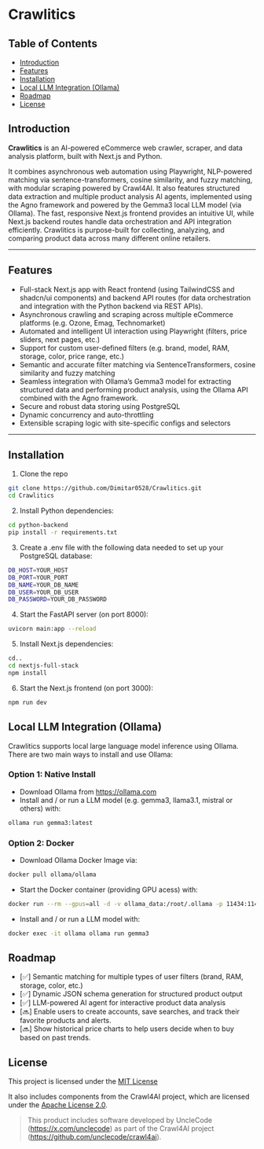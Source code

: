 #  Crawlitics

## Table of Contents
- [Introduction](#introduction)
- [Features](#features)
- [Installation](#installation)
- [Local LLM Integration (Ollama)](#local-llm-integration-ollama)
- [Roadmap](#roadmap)
- [License](#license)

## Introduction

**Crawlitics** is an AI-powered eCommerce web crawler, scraper, and data analysis platform, built with Next.js and Python.

It combines asynchronous web automation using Playwright, NLP-powered matching via sentence-transformers, cosine similarity, and fuzzy matching, with modular scraping powered by Crawl4AI. It also features structured data extraction and multiple product analysis AI agents, implemented using the Agno framework and powered by the Gemma3 local LLM model (via Ollama). The fast, responsive Next.js frontend provides an intuitive UI, while Next.js backend routes handle data orchestration and API integration efficiently. Crawlitics is purpose-built for collecting, analyzing, and comparing product data across many different online retailers.

---

## Features
- Full-stack Next.js app with React frontend (using TailwindCSS and shadcn/ui components) and backend API routes (for data orchestration and integration with the Python backend via REST APIs).
- Asynchronous crawling and scraping across multiple eCommerce platforms (e.g. Ozone, Emag, Technomarket)
- Automated and intelligent UI interaction using Playwright (filters, price sliders, next pages, etc.)
- Support for custom user-defined filters (e.g. brand, model, RAM, storage, color, price range, etc.)
- Semantic and accurate filter matching via SentenceTransformers, cosine similarity and fuzzy matching
- Seamless integration with Ollama’s Gemma3 model for extracting structured data and performing product analysis, using the Ollama API combined with the Agno framework.
- Secure and robust data storing using PostgreSQL
- Dynamic concurrency and auto-throttling
- Extensible scraping logic with site-specific configs and selectors
---

## Installation
1. Clone the repo
```bash
git clone https://github.com/Dimitar0528/Crawlitics.git
cd Crawlitics
```
2. Install Python dependencies:
```bash
cd python-backend
pip install -r requirements.txt
```
3. Create a .env file with the following data needed to set up your PostgreSQL database:
```bash
DB_HOST=YOUR_HOST
DB_PORT=YOUR_PORT
DB_NAME=YOUR_DB_NAME
DB_USER=YOUR_DB_USER
DB_PASSWORD=YOUR_DB_PASSWORD
```
4. Start the FastAPI server (on port 8000):
``` bash
uvicorn main:app --reload
```
5. Install Next.js dependencies:
```bash
cd..
cd nextjs-full-stack
npm install
```
6. Start the Next.js frontend (on port 3000):
```bash
npm run dev
```

##  Local LLM Integration (Ollama)
Crawlitics supports local large language model inference using Ollama. There are two main ways to install and use Ollama:
### Option 1: Native Install
- Download Ollama from https://ollama.com
- Install and / or run a LLM model (e.g. gemma3, llama3.1, mistral or others) with:
```bash
ollama run gemma3:latest
```
### Option 2: Docker
- Download Ollama Docker Image via:
```bash
docker pull ollama/ollama
```
- Start the Docker container (providing GPU acess) with:
```bash
docker run --rm --gpus=all -d -v ollama_data:/root/.ollama -p 11434:11434 --name ollama ollama/ollama 
```
- Install and / or run a LLM model with:
```bash
docker exec -it ollama ollama run gemma3 
```

## Roadmap
- [✅] Semantic matching for multiple types of user filters (brand, RAM, storage, color, etc.)
- [✅] Dynamic JSON schema generation for structured product output
- [✅] LLM-powered AI agent for interactive product data analysis
- [🔜] Enable users to create accounts, save searches, and track their favorite products and alerts.
- [🔜] Show historical price charts to help users decide when to buy based on past trends.

## License

This project is licensed under the [MIT License](https://github.com/Dimitar0528/Crawlitics?tab=MIT-1-ov-file)

It also includes components from the Crawl4AI project, which are licensed under the [Apache License 2.0](https://www.apache.org/licenses/LICENSE-2.0).

> This product includes software developed by UncleCode (https://x.com/unclecode) as part of the Crawl4AI project (https://github.com/unclecode/crawl4ai).
